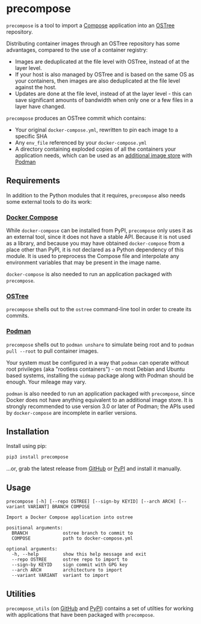 # precompose

`precompose` is a tool to import a [Compose](https://www.compose-spec.io/) application into an [OSTree](https://ostreedev.github.io/ostree/introduction/) repository.

Distributing container images through an OSTree repository has some advantages, compared to the use of a container registry:

- Images are deduplicated at the file level with OSTree, instead of at the layer level.
- If your host is also managed by OSTree and is based on the same OS as your containers, then images are also deduplicated at the file level against the host.
- Updates are done at the file level, instead of at the layer level - this can save significant amounts of bandwidth when only one or a few files in a layer have changed.

`precompose` produces an OSTree commit which contains:

- Your original `docker-compose.yml`, rewritten to pin each image to a specific SHA
- Any `env_file` referenced by your `docker-compose.yml`
- A directory containing exploded copies of all the containers your application needs, which can be used as an [additional image store](https://www.redhat.com/sysadmin/image-stores-podman) with [Podman](https://podmain.io)

## Requirements

In addition to the Python modules that it requires, `precompose` also needs some external tools to do its work:

### [Docker Compose](https://github.com/docker/compose)

While `docker-compose` can be installed from PyPI, `precompose` only uses it as an external tool, since it does not have a stable API. Because it is not used as a library, and because you may have obtained `docker-compose` from a place other than PyPI, it is not declared as a Python dependency of this module. It is used to preprocess the Compose file and interpolate any environment variables that may be present in the image name.

`docker-compose` is also needed to run an application packaged with `precompose`.

### [OSTree](https://github.com/ostreedev/ostree)

`precompose` shells out to the `ostree` command-line tool in order to create its commits.

### [Podman](https://github.com/containers/podman)

`precompose` shells out to `podman unshare` to simulate being root and to `podman pull --root` to pull container images.

Your system must be configured in a way that `podman` can operate without root privileges (aka "rootless containers") - on most Debian and Ubuntu based systems, installing the `uidmap` package along with Podman should be enough. Your mileage may vary.

`podman` is also needed to run an application packaged with `precompose`, since Docker does not have anything equivalent to an additional image store. It is strongly recommended to use version 3.0 or later of Podman; the APIs used by `docker-compose` are incomplete in earlier versions.


## Installation

Install using pip:

```bash
pip3 install precompose
```

...or, grab the latest release from [GitHub](https://github.com/hello-seam/precompose/releases) or [PyPI](https://pypi.org/project/precompose/) and install it manually.

## Usage

```
precompose [-h] [--repo OSTREE] [--sign-by KEYID] [--arch ARCH] [--variant VARIANT] BRANCH COMPOSE

Import a Docker Compose application into ostree

positional arguments:
  BRANCH             ostree branch to commit to
  COMPOSE            path to docker-compose.yml

optional arguments:
  -h, --help         show this help message and exit
  --repo OSTREE      ostree repo to import to
  --sign-by KEYID    sign commit with GPG key
  --arch ARCH        architecture to import
  --variant VARIANT  variant to import
```

## Utilities

`precompose_utils` (on [GitHub](https://github.com/hello-seam/precompose_utils) and [PyPI](https://pypi.org/project/precompose-utils/)) contains a set of utilties for working with applications that have been packaged with `precompose`.
